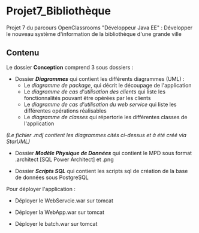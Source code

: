 # Projet7_Bibliothèque

Projet 7 du parcours OpenClassrooms "Développeur Java EE" : Développer le nouveau système d'information de la bibliothèque d'une grande ville 

## Contenu 

Le dossier **Conception** comprend 3 sous dossiers :

* Dossier ***Diagrammes*** qui contient les différents diagrammes (UML) :
	* Le *diagramme de package*, qui décrit le découpage de l'application
	* Le *diagramme de cas d'utilisation des clients* qui liste les fonctionnalités pouvant être opérées par les clients
	* Le *diagramme de cas d'utilisation du web service* qui liste les différentes opérations réalisables
	* Le *diagramme de classes* qui répertorie les différentes classes de l'application

*(Le fichier .mdj contient les diagrammes cités ci-dessus et à été créé via StarUML)*

* Dossier ***Modèle Physique de Données*** qui contient le MPD sous format .architect [SQL Power Architect] et .png

* Dossier ***Scripts SQL*** qui contient les scripts sql de création de la base de données sous PostgreSQL

Pour déployer l'application : 

- Déployer le WebServcie.war sur tomcat

- Déployer la WebApp.war sur tomcat

- Déployer le batch.war sur tomcat

